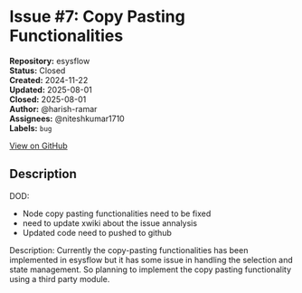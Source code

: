 # Issue #7: Copy Pasting Functionalities

**Repository:** esysflow  
**Status:** Closed  
**Created:** 2024-11-22  
**Updated:** 2025-08-01  
**Closed:** 2025-08-01  
**Author:** @harish-ramar  
**Assignees:** @niteshkumar1710  
**Labels:** `bug`  

[View on GitHub](https://github.com/Simtestlab/esysflow/issues/7)

## Description

DOD:

- Node copy pasting functionalities need to be fixed
- need to update xwiki about the issue annalysis
- Updated code need to pushed to github 

Description:
Currently the copy-pasting functionalities has been implemented in esysflow but it has some issue in handling the selection and state management. So planning to implement the copy pasting functionality using a third party module.
